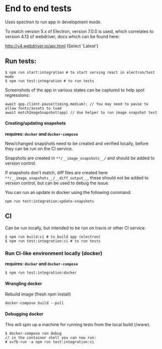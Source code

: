 # End to end tests

Uses spectron to run app in development mode.

To match version 5.x of Electron, version 7.0.0 is used, which correlates to
version 4.13 of webdriver, docs which can be found here:

http://v4.webdriver.io/api.html (Select 'Latest')

## Run tests:

```
$ npm run start:integration # to start serving react in electron/test mode
$ npm run test:integration # to run tests
```

Screenshots of the app in various states can be captured to help spot regressions:

```
await app.client.pause(timing.medium); // You may need to pause to allow fonts/assets to load
await matchImageSnapshot(app) // Use helper to run image snapshot test
```

#### Creating/updating snapshots

__requires: `docker` and `docker-compose`__

New/changed snapshots need to be created and verified locally, before they
can be run on the CI service.

Snapshots are created in `**/__image_snapshots__/` and should be added to version control.

If snapshots don't match, diff files are created here `**/__image_snapshots__/__diff_output__`, these should not be added to version control, but can be used to debug the issue.

You can run an update in docker using the following command:

`npm run test:integration:update-snapshots`

## CI

Can be run locally, but intended to be run on travis or other CI service.

```
$ npm run build:ci # to build app (electron)
$ npm run test:integration:ci # to run tests
```

### Run CI-like environment locally (docker)

__requires: `docker` and `docker-compose`__

```
$ npm run test:integration:docker
```

#### Wrangling docker

Rebuild image (fresh npm install)

```
docker-compose build --pull
```

#### Debugging docker

This will spin up a machine for running tests from the local build (/www).

```
$ docker-compose run debug
// in the container shell you can now run:
# xvfb-run -a npm run test:integration:ci
```
